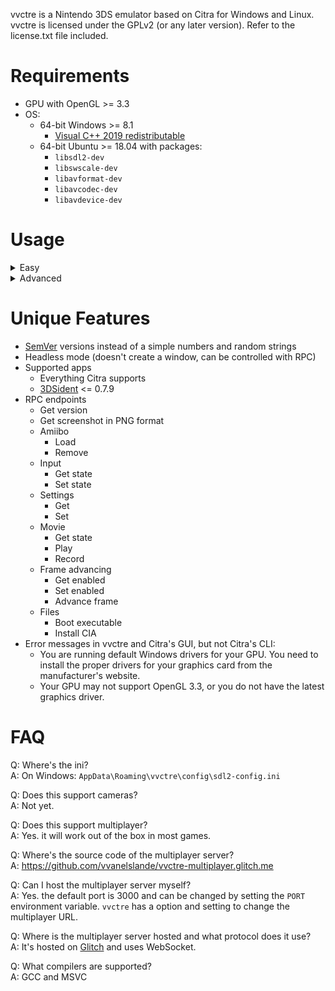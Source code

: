 vvctre is a Nintendo 3DS emulator based on Citra for Windows and Linux.  
vvctre is licensed under the GPLv2 (or any later version).
Refer to the license.txt file included.

# Requirements

- GPU with OpenGL >= 3.3
- OS:
  - 64-bit Windows >= 8.1
    - [Visual C++ 2019 redistributable](https://aka.ms/vs/16/release/vc_redist.x64.exe)
  - 64-bit Ubuntu >= 18.04 with packages:
    - `libsdl2-dev`
    - `libswscale-dev`
    - `libavformat-dev`
    - `libavcodec-dev`
    - `libavdevice-dev`

# Usage

<details>
  <summary>Easy</summary>

Ways to use:

- Open vvctre
- Drop a file on vvctre

</details>

<details>
  <summary>Advanced</summary>

Run `vvctre` in a terminal.  
For a list of commands and options, run `vvctre usage`.

</details>

# Unique Features

- [SemVer](https://semver.org/) versions instead of a simple numbers and random strings
- Headless mode (doesn't create a window, can be controlled with RPC)
- Supported apps
  - Everything Citra supports
  - [3DSident](https://github.com/joel16/3DSident.git) <= 0.7.9
- RPC endpoints
  - Get version
  - Get screenshot in PNG format
  - Amiibo
    - Load
    - Remove
  - Input
    - Get state
    - Set state
  - Settings
    - Get
    - Set
  - Movie
    - Get state
    - Play
    - Record
  - Frame advancing
    - Get enabled
    - Set enabled
    - Advance frame
  - Files
    - Boot executable
    - Install CIA
- Error messages in vvctre and Citra's GUI, but not Citra's CLI:
  - You are running default Windows drivers for your GPU. You need to install the proper drivers for your graphics card from the manufacturer's website.
  - Your GPU may not support OpenGL 3.3, or you do not have the latest graphics driver.

# FAQ

Q: Where's the ini?  
A: On Windows: `AppData\Roaming\vvctre\config\sdl2-config.ini`

Q: Does this support cameras?  
A: Not yet.

Q: Does this support multiplayer?  
A: Yes. it will work out of the box in most games.

Q: Where's the source code of the multiplayer server?  
A: https://github.com/vvanelslande/vvctre-multiplayer.glitch.me

Q: Can I host the multiplayer server myself?  
A: Yes. the default port is 3000 and can be changed by setting the `PORT` environment variable.
`vvctre` has a option and setting to change the multiplayer URL.

Q: Where is the multiplayer server hosted and what protocol does it use?  
A: It's hosted on [Glitch](https://glitch.com/) and uses WebSocket.

Q: What compilers are supported?  
A: GCC and MSVC

